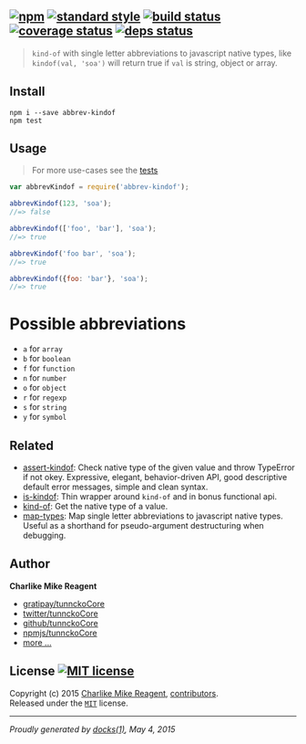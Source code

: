 ## [![npm][npmjs-img]][npmjs-url] [![standard style][standard-img]][standard-url] [![build status][travis-img]][travis-url] [![coverage status][coveralls-img]][coveralls-url] [![deps status][daviddm-img]][daviddm-url]

> `kind-of` with single letter abbreviations to javascript native types, like `kindof(val, 'soa')` will return true if `val` is string, object or array.


## Install
```
npm i --save abbrev-kindof
npm test
```


## Usage
> For more use-cases see the [tests](./test.js)

```js
var abbrevKindof = require('abbrev-kindof');

abbrevKindof(123, 'soa');
//=> false

abbrevKindof(['foo', 'bar'], 'soa');
//=> true

abbrevKindof('foo bar', 'soa');
//=> true

abbrevKindof({foo: 'bar'}, 'soa');
//=> true
```


# Possible abbreviations
- `a` for `array`
- `b` for `boolean`
- `f` for `function`
- `n` for `number`
- `o` for `object`
- `r` for `regexp`
- `s` for `string`
- `y` for `symbol`


## Related
- [assert-kindof](https://github.com/tunnckoCore/assert-kindof): Check native type of the given value and throw TypeError if not okey. Expressive, elegant, behavior-driven API, good descriptive default error messages, simple and clean syntax.
- [is-kindof](https://github.com/tunnckoCore/is-kindof): Thin wrapper around `kind-of` and in bonus functional api.
- [kind-of](https://github.com/jonschlinkert/kind-of): Get the native type of a value.
- [map-types](https://github.com/jonschlinkert/map-types): Map single letter abbreviations to javascript native types. Useful as a shorthand for pseudo-argument destructuring when debugging.


## Author
**Charlike Mike Reagent**
+ [gratipay/tunnckoCore][author-gratipay]
+ [twitter/tunnckoCore][author-twitter]
+ [github/tunnckoCore][author-github]
+ [npmjs/tunnckoCore][author-npmjs]
+ [more ...][contrib-more]


## License [![MIT license][license-img]][license-url]
Copyright (c) 2015 [Charlike Mike Reagent][contrib-more], [contributors][contrib-graf].  
Released under the [`MIT`][license-url] license.


[npmjs-url]: http://npm.im/abbrev-kindof
[npmjs-img]: https://img.shields.io/npm/v/abbrev-kindof.svg?style=flat&label=abbrev-kindof

[coveralls-url]: https://coveralls.io/r/tunnckoCore/abbrev-kindof?branch=master
[coveralls-img]: https://img.shields.io/coveralls/tunnckoCore/abbrev-kindof.svg?style=flat

[license-url]: https://github.com/tunnckoCore/abbrev-kindof/blob/master/LICENSE.md
[license-img]: https://img.shields.io/badge/license-MIT-blue.svg?style=flat

[travis-url]: https://travis-ci.org/tunnckoCore/abbrev-kindof
[travis-img]: https://img.shields.io/travis/tunnckoCore/abbrev-kindof.svg?style=flat

[daviddm-url]: https://david-dm.org/tunnckoCore/abbrev-kindof
[daviddm-img]: https://img.shields.io/david/tunnckoCore/abbrev-kindof.svg?style=flat

[author-gratipay]: https://gratipay.com/tunnckoCore
[author-twitter]: https://twitter.com/tunnckoCore
[author-github]: https://github.com/tunnckoCore
[author-npmjs]: https://npmjs.org/~tunnckocore

[contrib-more]: http://j.mp/1stW47C
[contrib-graf]: https://github.com/tunnckoCore/abbrev-kindof/graphs/contributors

[standard-url]: https://github.com/feross/standard
[standard-img]: https://img.shields.io/badge/code%20style-standard-brightgreen.svg?style=flat

***

_Proudly generated by [docks(1)](https://github.com/tunnckoCore), May 4, 2015_